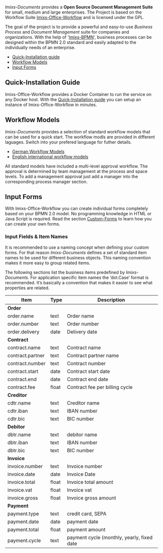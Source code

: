 *Imixs-Documents* provides a **Open Source Document Management Suite** for small, medium and large enterprises.
The Project is based on the Workflow Suite [Imixs-Office-Workflow](https://github.com/imixs/imixs-office-workflow/)
and is licensed under the GPL.  

The goal of the project is to provide a powerful and easy-to-use *Business Process* and *Document Management* suite for companies and organizations.
With the help of '[Imixs-BPMN](https://www.imixs.org/sub_modeler.html)', business processes can be designed within the BPMN 2.0 standard and easily adapted to the individually needs of an enterprise.

 - [Quick-Installation guide](./install)
 - [Workflow Models](#workflow-models)
 - [Input Forms](#input-forms)

## Quick-Installation Guide

Imixs-Office-Workflow provides a Docker Container to run the service on any Docker host. With the [Quick-Installation guide](./install) you can setup an instance of Imixs-Office-Workflow in minutes.

## Workflow Models

*Imixs-Documents* provides a selection of standard workflow models that can be used for a quick start.
The workflow modls are provided in different laguages. Switch into your prefered language for futher details.

 - [German Workflow Models](https://github.com/imixs/imixs-documents/tree/master/workflow/de)
 - [English international workflow models](https://github.com/imixs/imixs-documents/tree/master/workflow/en)

All standard models have included a multi-level approval workflow. The approval is determined by team management at the process and space levels. 
To add a management approval just add a manager into the corresponding process manager section.


## Input Forms

With Imixs-Office-Workflow you can create individual forms completely based on your BPMN 2.0 model. No programming knowledge in HTML 
or Java Script is required. Read the section [Custom-Forms](./modeling/CUSTOM_FORMS.md) to learn how you can create your own forms.

### Input Fields & Item Names

It is recommended to use a naming concept when defining your custom forms. For that reason *Imixs-Documents* defines a set of standard item names to be used for different business objects. This naming convention makes it more easy to group related items. 

The following sections list the business items predefined by *Imixs-Documents*.
For application specific item names the ‘dot.Case’ format is recommended. It’s basically a convention that makes it easier to see what properties are related.


 
| Item            | Type   	| Description													|
|-----------------|---------|---------------------------------------------------------------|
|**Order** 	      |      	|                                                               |
|order.name       | text 	| Order name													|
|order.number     | text	| Order number													|
|order.delivery   | date	| Delivery date													|
|**Contract** 	  |      	|                                                               |
|contract.name    | text 	| Contract name													|
|contract.partner | text 	| Contract partner name											|
|contract.number  | text	| Contract number												|
|contract.start   | date	| Contract start date											|
|contract.end     | date 	| Contract end date												|
|contract.fee     | float 	| Contract fee per billing cycle								|
|**Creditor**     |        	|                                                               |
|cdtr.name        | text  	| Creditor name													|
|cdtr.iban        | text  	| IBAN number													|
|cdtr.bic         | text  	| BIC number													|
|**Debitor**  	  |        	|                                                               |
|dbtr.name        | text  	| debitor name													|
|dbtr.iban        | text  	| IBAN number													|
|dbtr.bic         | text  	| BIC number													|
|**Invoice**      |     	|                                                               |
|invoice.number   | text   	| Invoice number												|
|invoice.date     | date  	| Invoice Date													|
|invoice.total    | float  	| Invoice total amount											|
|invoice.vat      | float  	| Invoice vat 													|
|invoice.gross    | float  	| Invoice gross amount 											|
|**Payment**      |        	|                                                               |
|payment.type 	  | text   	| credit card, SEPA												|
|payment.date 	  | date   	| payment date													|
|payment.total 	  | float   | payment amount												|
|payment.cycle 	  | text  	| payment cycle (monthly, yearly, fixed date					|



